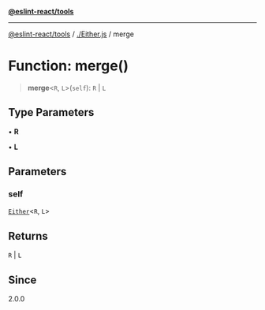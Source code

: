 [**@eslint-react/tools**](../../README.md)

***

[@eslint-react/tools](../../README.md) / [./Either.js](../README.md) / merge

# Function: merge()

> **merge**\<`R`, `L`\>(`self`): `R` \| `L`

## Type Parameters

• **R**

• **L**

## Parameters

### self

[`Either`](../type-aliases/Either.md)\<`R`, `L`\>

## Returns

`R` \| `L`

## Since

2.0.0
